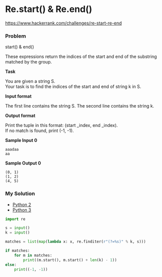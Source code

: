 # Re.start() & Re.end()

https://www.hackerrank.com/challenges/re-start-re-end

### Problem

start() & end()  

These expressions return the indices of the start and end of the substring matched by the group.

**Task**

You are given a string S.   
Your task is to find the indices of the start and end of string k in S.

**Input format**

The first line contains the string S. 
The second line contains the string k.

**Output format**

Print the tuple in this format: (start _index, end _index).   
If no match is found, print (-1, -1).

**Sample Input 0**

```
aaadaa
aa
```

**Sample Output 0**

```
(0, 1)  
(1, 2)
(4, 5)
```

### My Solution

- [Python 2](python2.py)
- [Python 3](python3.py)
```python
import re

s = input()
k = input()

matches = list(map(lambda x: x, re.finditer(r"(?=%s)" % k, s)))

if matches:
    for m in matches:
        print((m.start(), m.start() + len(k) - 1))
else:
    print((-1, -1))
````